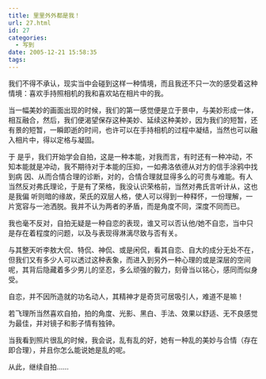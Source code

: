 ```yaml
---
title: 里里外外都是我！
url: 27.html
id: 27
categories:
  - 写到
date: 2005-12-21 15:58:35
tags:
---
```


我们不得不承认，现实当中会碰到这样一种情境，而且我还不只一次的感受着这种情境：喜欢手持照相机的我和喜欢站在相片中的我。  
  
当一幅美妙的画面出现的时候，我们的第一感觉便是立于景中，与美妙形成一体，相互融合，然后，我们便渴望保存这种美妙、延续这种美妙，因为我们的短暂，还有景的短暂，一瞬即逝的时间，也许可以在手持相机的过程中凝结，当然也可以融入相片中，得以定格与凝固。  
  
于 是乎，我们开始学会自拍，这是一种本能，对我而言，有时还有一种冲动，不知本能就是冲动，我不期待对于本能的压抑，一如弗洛依德从对方的信手涂鸦中找到病 因、从而合情合理的诊断，对的，合情合理就显得多么的可贵与难能。有人当然反对弗氏理论，于是有了荣格，我没认识荣格前，当然对弗氏言听计从，这也是我偏 听则暗的缘故，荣氏的双层人格，使人可以得到一种释怀，一份理解，一片宽容与一池洒脱。我并不认为两者的矛盾，而是角度不同，深度不同而已。  
  
我也毫不反对，自拍无疑是一种自恋的表现，谁又可以否认他/她不自恋，当中只是存在着程度的问题，以及与表现得淋漓尽致与否有关。  
  
与其整天听李敖大侃、特侃、神侃、或是闲侃，看其自恋、自大的成分无处不在，但我们又有多少人可以透过这种表象，而进入到另外一种心理的或是深层的空间呢，其背后隐藏着多少男儿的坚忍，多么顽强的毅力，刻骨当以铭心，感同而似身受。  
  
自恋，并不因所造就的功名动人，其精神才是奇货可居吸引人，难道不是嘛！  
  
若飞理所当然喜欢自拍，拍的角度、光影、黑白、手法、效果以舒适、无不良感觉为最佳，并对镜子和影子情有独钟。  
  
当我看到照片很乱的时候，我会说，乱有乱的好，她有一种乱的美妙与合情（存在即合理），并且你怎么能说她是乱的呢。  
  
从此，继续自拍……